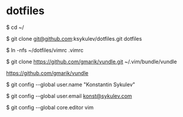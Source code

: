 dotfiles
========
$ cd ~/

$ git clone git@github.com:ksykulev/dotfiles.git dotfiles

$ ln -nfs ~/dotfiles/vimrc .vimrc

$ git clone https://github.com/gmarik/vundle.git ~/.vim/bundle/vundle

https://github.com/gmarik/vundle

$ git config --global user.name "Konstantin Sykulev"

$ git config --global user.email konst@sykulev.com

$ git config --global core.editor vim
